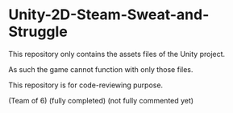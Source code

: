 # Unity-2D-Steam-Sweat-and-Struggle

This repository only contains the assets files of the Unity project.

As such the game cannot function with only those files.

This repository is for code-reviewing purpose.

(Team of 6) (fully completed) (not fully commented yet)
